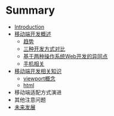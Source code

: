 # Summary

* [Introduction](README.md)
* [移动端开发概述](chapter1.md)
  * [趋势](chapter1/e-e-e.md)
  * [三种开发方式对比](chapter1/san-zhong-kai-fa-fang-shi-dui-bi.md)
  * [基于两种操作系统Web开发的异同点](chapter1/ji-yu-liang-zhong-cao-zuo-xi-tong-kai-fa-de-yi-tong-dian.md)
  * [手机相关](chapter1/shou-ji-xiang-guan.md)
* [移动端开发相关知识](yi-dong-duan-kai-fa-xiang-guan-zhi-shi.md)
  * [viewport概念](yi-dong-duan-kai-fa-xiang-guan-zhi-shi/viewportgai-nian.md)
  * [html](yi-dong-duan-kai-fa-xiang-guan-zhi-shi/html.md)
* 移动端适配方式演进
* 其他注意问题
* [未来发展](wei-lai-fa-zhan.md)


